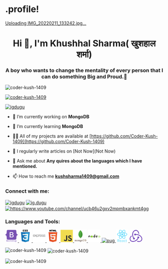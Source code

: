 # .profile!

[Uploading IMG_20220211_133242.jpg…]()





<h1 align="center">Hi 👋, I'm Khushhal Sharma( खुशहाल शर्मा)</h1>
<h3 align="center">A boy who wants to change the mentality of every person that I can do something Big and Proud.🙂</h3>

<p align="left"> <img src="https://komarev.com/ghpvc/?username=coder-kush-1409&label=Profile%20views&color=0e75b6&style=flat" alt="coder-kush-1409" /> </p>

<p align="left"> <a href="https://github.com/ryo-ma/github-profile-trophy"><img src="https://github-profile-trophy.vercel.app/?username=coder-kush-1409" alt="coder-kush-1409" /></a> </p>

<p align="left"> <a href="https://twitter.com/igdugu" target="blank"><img src="https://img.shields.io/twitter/follow/igdugu?logo=twitter&style=for-the-badge" alt="igdugu" /></a> </p>

- 🔭 I’m currently working on **MongoDB**

- 🌱 I’m currently learning **MongoDB**

- 👨‍💻 All of my projects are available at [https://github.com/Coder-Kush-1409](https://github.com/Coder-Kush-1409)

- 📝 I regularly write articles on [Not Now](Not Now)

- 💬 Ask me about **Any quires about the languages which I have mentioned.**

- 📫 How to reach me **kushsharma1409@gmail.com**

<h3 align="left">Connect with me:</h3>
<p align="left">
<a href="https://twitter.com/igdugu" target="blank"><img align="center" src="https://raw.githubusercontent.com/rahuldkjain/github-profile-readme-generator/master/src/images/icons/Social/twitter.svg" alt="igdugu" height="30" width="40" /></a>
<a href="https://instagram.com/ig.dugu" target="blank"><img align="center" src="https://raw.githubusercontent.com/rahuldkjain/github-profile-readme-generator/master/src/images/icons/Social/instagram.svg" alt="ig.dugu" height="30" width="40" /></a>
<a href="https://www.youtube.com/c/https://www.youtube.com/channel/ucb46u2gxv2mpmbxankmt4gg" target="blank"><img align="center" src="https://raw.githubusercontent.com/rahuldkjain/github-profile-readme-generator/master/src/images/icons/Social/youtube.svg" alt="https://www.youtube.com/channel/ucb46u2gxv2mpmbxankmt4gg" height="30" width="40" /></a>
</p>

<h3 align="left">Languages and Tools:</h3>
<p align="left"> <a href="https://getbootstrap.com" target="_blank" rel="noreferrer"> <img src="https://raw.githubusercontent.com/devicons/devicon/master/icons/bootstrap/bootstrap-plain-wordmark.svg" alt="bootstrap" width="40" height="40"/> </a> <a href="https://www.w3schools.com/css/" target="_blank" rel="noreferrer"> <img src="https://raw.githubusercontent.com/devicons/devicon/master/icons/css3/css3-original-wordmark.svg" alt="css3" width="40" height="40"/> </a> <a href="https://expressjs.com" target="_blank" rel="noreferrer"> <img src="https://raw.githubusercontent.com/devicons/devicon/master/icons/express/express-original-wordmark.svg" alt="express" width="40" height="40"/> </a> <a href="https://www.w3.org/html/" target="_blank" rel="noreferrer"> <img src="https://raw.githubusercontent.com/devicons/devicon/master/icons/html5/html5-original-wordmark.svg" alt="html5" width="40" height="40"/> </a> <a href="https://developer.mozilla.org/en-US/docs/Web/JavaScript" target="_blank" rel="noreferrer"> <img src="https://raw.githubusercontent.com/devicons/devicon/master/icons/javascript/javascript-original.svg" alt="javascript" width="40" height="40"/> </a> <a href="https://www.mongodb.com/" target="_blank" rel="noreferrer"> <img src="https://raw.githubusercontent.com/devicons/devicon/master/icons/mongodb/mongodb-original-wordmark.svg" alt="mongodb" width="40" height="40"/> </a> <a href="https://nodejs.org" target="_blank" rel="noreferrer"> <img src="https://raw.githubusercontent.com/devicons/devicon/master/icons/nodejs/nodejs-original-wordmark.svg" alt="nodejs" width="40" height="40"/> </a> <a href="https://pugjs.org" target="_blank" rel="noreferrer"> <img src="https://cdn.worldvectorlogo.com/logos/pug.svg" alt="pug" width="40" height="40"/> </a> <a href="https://reactjs.org/" target="_blank" rel="noreferrer"> <img src="https://raw.githubusercontent.com/devicons/devicon/master/icons/react/react-original-wordmark.svg" alt="react" width="40" height="40"/> </a> <a href="https://redux.js.org" target="_blank" rel="noreferrer"> <img src="https://raw.githubusercontent.com/devicons/devicon/master/icons/redux/redux-original.svg" alt="redux" width="40" height="40"/> </a> </p>

<p><img align="left" src="https://github-readme-stats.vercel.app/api/top-langs?username=coder-kush-1409&show_icons=true&locale=en&layout=compact" alt="coder-kush-1409" /></p>

<p>&nbsp;<img align="center" src="https://github-readme-stats.vercel.app/api?username=coder-kush-1409&show_icons=true&locale=en" alt="coder-kush-1409" /></p>

<p><img align="center" src="https://github-readme-streak-stats.herokuapp.com/?user=coder-kush-1409&" alt="coder-kush-1409" /></p>
